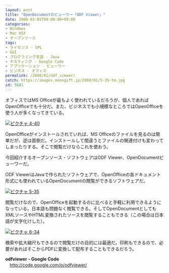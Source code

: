 ```yaml
---
layout: post
title: "OpenDocumentのビューワー「ODF Viewer」"
date: 2008-01-05T09:00:00+09:00
categories:
- Windows
- Mac OSX
- オープンソース
tags: 
- ライセンス - GPL
- GUI
- プログラミング言語 - Java
- ホスティング - Google Code
- アプリケーション - ビューワー
- ビジネス - オフィス
permalink: /2008/01/odf_viewer/
catch: https://images.moongift.jp/2008/01/5-35-tm.jpg
id: 5681
---
```

オフィスではMS Officeが最もよく使われているだろうが、個人であればOpenOfficeでも十分だ。また、ビジネスでも小規模なところではOpenOfficeを使う人が多くなってきている。   
  
[![ピクチャ 4-40](https://images.moongift.jp/2008/01/4-40-tm.jpg)](https://images.moongift.jp/2008/01/4-40.png)  
  
OpenOfficeがインストールされていれば、MS Officeのファイルを見るのは簡単だが、逆は面倒だ。インストールして間違うとファイルの関連付けも変わってしまったりする。そこで閲覧だけならこれを使おう。   
  
今回紹介するオープンソース・ソフトウェアはODF Viewer、OpenDocumentビューワーだ。   
<!--more-->  
ODF ViewerはJavaで作られたソフトウェアで、OpenOfficeの各ドキュメント形式にも使われているOpenDocumentの閲覧ができるソフトウェアだ。   
  
[![ピクチャ 5-35](https://images.moongift.jp/2008/01/5-35-tm.jpg)](https://images.moongift.jp/2008/01/5-35.png)  
  
閲覧だけなので、OpenOfficeを起動するのに比べると手軽に利用できるようになっている。日本語も問題なく閲覧できる。そしてOpenDocumentとしてもXMLソースやHTML変換されたソースを閲覧することもできる（この場合は日本語が文字化けした）。   
  
[![ピクチャ 6-34](https://images.moongift.jp/2008/01/6-34-tm.jpg)](https://images.moongift.jp/2008/01/6-34.png)  
  
検索や拡大縮尺もできるので閲覧だけの目的には最適だ。印刷もできるので、必要があればそこからPDFに変換して配布することもできるだろう。   
  
**odfviewer - Google Code**  
　[http://code.google.com/p/odfviewer/   
](http://code.google.com/p/odfviewer/)

